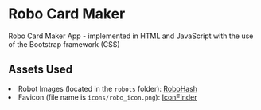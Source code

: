 # Robo Card Maker
Robo Card Maker App - implemented in HTML and JavaScript with the use of the Bootstrap framework (CSS)

## Assets Used
<li>Robot Images (located in the <code>robots</code> folder): <a href="https://robohash.org/">RoboHash</a></li>
<li>Favicon (file name is <code>icons/robo_icon.png</code>): <a href="https://www.iconfinder.com/">IconFinder</a></li>
